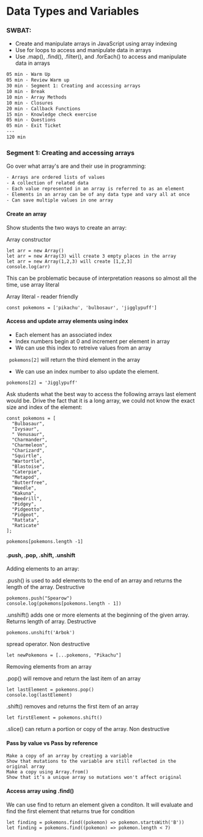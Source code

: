# Data Types and Variables

### SWBAT:

- Create and manipulate arrays in JavaScript using array indexing
- Use for loops to access and manipulate data in arrays
- Use .map(), .find(), .filter(), and .forEach() to access and manipulate data in arrays

```txt
05 min - Warm Up
05 min - Review Warm up
30 min - Segment 1: Creating and accessing arrays
10 min - Break
10 min - Array Methods
10 min - Closures
20 min - Callback Functions
15 min - Knowledge check exercise
05 min - Questions
05 min - Exit Ticket
---
120 min
```

### Segment 1: Creating and accessing arrays

Go over what array's are and their use in programming:

```txt
- Arrays are ordered lists of values
- A collection of related data
- Each value represented in an array is referred to as an element
- Elements in an array can be of any data type and vary all at once
- Can save multiple values in one array
```

#### Create an array

Show students the two ways to create an array:

Array constructor 

```
let arr = new Array()
let arr = new Array(3) will create 3 empty places in the array
let arr = new Array(1,2,3) will create [1,2,3]
console.log(arr)
```

This can be problematic because of interpretation reasons so almost all the time, use array literal

Array literal - reader friendly

```
const pokemons = ['pikachu', 'bulbosaur', 'jigglypuff']
```

#### Access and update array elements using index

- Each element has an associated index
- Index numbers begin at 0 and increment per element in array 
- We can use this index to retreive values from an array 

``` pokemons[2]``` will return the third element in the array 

- We can use an index number to also update the element. 

``` pokemons[2] = 'Jigglypuff' ```

Ask students what the best way to access the following arrays last element would be. Drive the fact that it is a long array, we could not know the exact size and index of the element:

```
const pokemons = [
  "Bulbasaur",
  "Ivysaur",
  "	Venusaur",
  "Charmander",
  "Charmeleon",
  "Charizard",
  "Squirtle",
  "Wartortle",
  "Blastoise",
  "Caterpie",
  "Metapod",
  "Butterfree",
  "Weedle",
  "Kakuna",
  "Beedrill",
  "Pidgey",
  "Pidgeotto",
  "Pidgeot",
  "Rattata",
  "Raticate"
];
```

`pokemons[pokemons.length -1]`

#### .push, .pop, .shift, .unshift

Adding elements to an array:

.push() is used to add elements to the end of an array and returns the length of the array. Destructive 

```
pokemons.push("Spearow")
console.log(pokemons[pokemons.length - 1])
```

.unshift() adds one or more elements at the beginning of the given array. Returns length of array. Destructive 

```
pokemons.unshift('Arbok')
```

spread operator. Non destructive

```
let newPokemons = [...pokemons, "Pikachu"]
```

Removing elements from an array

.pop() will remove and return the last item of an array

```
let lastElement = pokemons.pop()
console.log(lastElement)
```

.shift() removes and returns the first item of an array

```
let firstElement = pokemons.shift()
```

.slice() can return a portion or copy of the array. Non destructive

#### Pass by value vs Pass by reference

    Make a copy of an array by creating a variable
    Show that mutations to the variable are still reflected in the original array 
    Make a copy using Array.from()
    Show that it’s a unique array so mutations won't affect original

#### Access array using .find()

We can use find to return an element given a conditon. It will evaluate and find the first element that returns true for condition

```
let finding = pokemons.find((pokemon) => pokemon.startsWith('B'))
let finding = pokemons.find((pokemon) => pokemon.length < 7)
```
